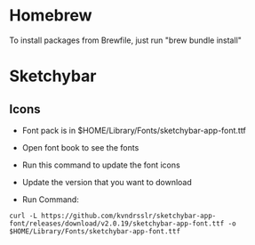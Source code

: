 # Homebrew
To install packages from Brewfile, just run "brew bundle install"

# Sketchybar
## Icons
- Font pack is in $HOME/Library/Fonts/sketchybar-app-font.ttf
- Open font book to see the fonts
- Run this command to update the font icons

- Update the version that you want to download

- Run Command: 
```
curl -L https://github.com/kvndrsslr/sketchybar-app-font/releases/download/v2.0.19/sketchybar-app-font.ttf -o $HOME/Library/Fonts/sketchybar-app-font.ttf
```

